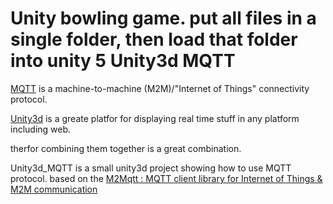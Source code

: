 Unity bowling game.
put all files in a single folder, then load that folder into unity 5
Unity3d MQTT
============
[MQTT](http://mqtt.org/) is a machine-to-machine (M2M)/"Internet of Things" connectivity protocol.

[Unity3d](http://unity3d.com/) is a greate platfor for displaying real time stuff in any platform including web. 

therfor combining them together is a great combination. 

Unity3d_MQTT is a small unity3d project showing how to use MQTT protocol.
based on the [M2Mqtt : MQTT client library for Internet of Things & M2M communication](http://code.msdn.microsoft.com/windowsdesktop/M2Mqtt-MQTT-client-library-ac6d3858)

